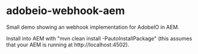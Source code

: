 # adobeio-webhook-aem

Small demo showing an webhook implementation for AdobeIO in AEM.
 
Install into AEM with "mvn clean install -PautoInstallPackage" 
(this assumes that your AEM is running at http://localhost:4502).